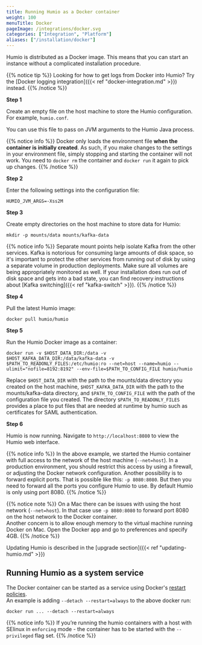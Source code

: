 ```yaml
---
title: Running Humio as a Docker container
weight: 100
menuTitle: Docker
pageImage: /integrations/docker.svg
categories: ["Integration", "Platform"]
aliases: ["/installation/docker"]
---
```


Humio is distributed as a Docker image. This means that you can start an
instance without a complicated installation procedure.

{{% notice tip %}}
Looking for how to get logs from Docker into Humio? Try the [Docker logging integration]({{< ref "docker-integration.md" >}}) instead.
{{% /notice %}}

**Step 1**

Create an empty file on the host machine to store the Humio configuration.
For example, `humio.conf`.

You can use this file to pass on JVM arguments to the Humio Java process.

{{% notice info %}}
Docker only loads the environment file **when the container is initially created**.
As such, if you make changes to the settings in your environment file, simply
stopping and starting the container will not work. You need to `docker rm` the
container and `docker run` it again to pick up changes.
{{% /notice %}}

**Step 2**

Enter the following settings into the configuration file:

```shell
HUMIO_JVM_ARGS=-Xss2M
```

<!--
{{% notice note %}}
These settings are for a machine with 8GB of RAM or more.
{{% /notice %}}
-->

**Step 3**

Create empty directories on the host machine to store data for Humio:

```shell
mkdir -p mounts/data mounts/kafka-data
```

{{% notice info %}}
Separate mount points help isolate Kafka from the other services. Kafka is notorious for
consuming large amounts of disk space, so it's important to protect the other services from
running out of disk by using a separate volume in production deployments.
Make sure all volumes are being appropriately monitored as well. If your installation does
run out of disk space and gets into a bad state, you can find recovery instructions about [Kafka switching]({{< ref "kafka-switch" >}}).
{{% /notice %}}

**Step 4**

Pull the latest Humio image:

```shell
docker pull humio/humio
```

**Step 5**

Run the Humio Docker image as a container:

```shell
docker run -v $HOST_DATA_DIR:/data -v $HOST_KAFKA_DATA_DIR:/data/kafka-data -v $PATH_TO_READONLY_FILES:/etc/humio:ro --net=host --name=humio --ulimit="nofile=8192:8192" --env-file=$PATH_TO_CONFIG_FILE humio/humio
```

Replace `$HOST_DATA_DIR` with the path to the mounts/data directory you created
on the host machine, `$HOST_KAFKA_DATA_DIR` with the path to the mounts/kafka-data
directory, and `$PATH_TO_CONFIG_FILE` with the path of the configuration file you
created. The directory `$PATH_TO_READONLY_FILES` provides a place to put files that
are needed at runtime by humio such as certificates for SAML authentication.

**Step 6**

Humio is now running. Navigate to `http://localhost:8080` to view the Humio web interface.

{{% notice info %}}
In the above example, we started the Humio container with full access to the
network of the host machine (`--net=host`). In a production environment, you
should restrict this access by using a firewall, or adjusting the Docker network
configuration. Another possibility is to forward explicit ports.
That is possible like this: `-p 8080:8080`. But then you need to forward all
the ports you configure Humio to use. By default Humio is only using port 8080.
{{% /notice %}}

{{% notice note %}}
On a Mac there can be issues with using the host network (`--net=host`). In
that case use `-p 8080:8080` to forward port 8080 on the host network to the Docker container.  
Another concern is to allow enough memory to the virtual machine running Docker
on Mac. Open the Docker app and go to preferences and specify 4GB.
{{% /notice %}}

Updating Humio is described in the [upgrade section]({{< ref "updating-humio.md" >}})

## Running Humio as a system service

The Docker container can be started as a service using Docker's [restart policies](https://docs.docker.com/engine/reference/run/#restart-policies-restart).  
An example is adding `--detach --restart=always` to the above docker run:

```shell
docker run ... --detach --restart=always
```

{{% notice info %}}
If you’re running the humio containers with a host with SElinux in `enforcing` mode - the container has to be started
with the `--privileged` flag set.
{{% /notice %}}
